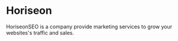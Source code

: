 # Horiseon
HoriseonSEO is a company provide marketing services to grow your websites's traffic and sales.
